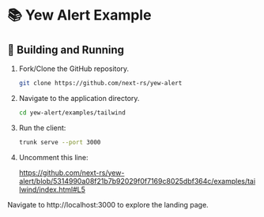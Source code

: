 # 📚 Yew Alert Example

## 🚀 Building and Running

1. Fork/Clone the GitHub repository.

	```bash
	git clone https://github.com/next-rs/yew-alert
	```

1. Navigate to the application directory.

	```bash
	cd yew-alert/examples/tailwind
	```

1. Run the client:

	```sh
	trunk serve --port 3000
	```
1. Uncomment this line:

	https://github.com/next-rs/yew-alert/blob/5314990a08f21b7b92029f0f7169c8025dbf364c/examples/tailwind/index.html#L5

Navigate to http://localhost:3000 to explore the landing page.
